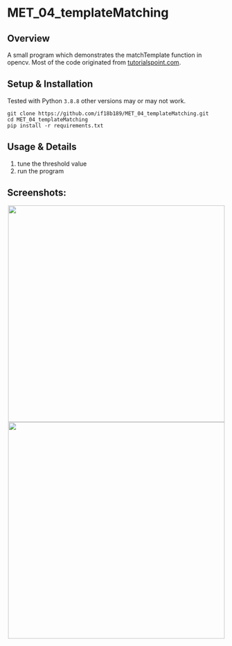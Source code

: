 # MET_04_templateMatching

## Overview

A small program which demonstrates the matchTemplate function in opencv.
Most of the code originated from [tutorialspoint.com](https://www.tutorialspoint.com/template-matching-using-opencv-in-python).

## Setup & Installation
Tested with Python `3.8.8` other versions may or may not work.
```
git clone https://github.com/if18b189/MET_04_templateMatching.git
cd MET_04_templateMatching
pip install -r requirements.txt
```

## Usage & Details

1. tune the threshold value 
2. run the program

## Screenshots:

<p align="center">
    <img src="https://github.com/if18b189/MET_04_templateMatching/blob/master/screenshots/screenshot1.PNG" width="500" />
    <img src="https://github.com/if18b189/MET_04_templateMatching/blob/master/screenshots/screenshot2.PNG" width="500" />
</p>